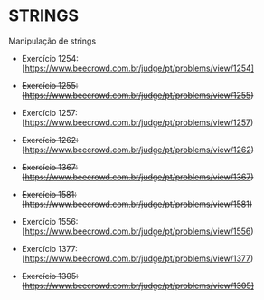 # **STRINGS**

Manipulação de strings

- Exercício 1254: [https://www.beecrowd.com.br/judge/pt/problems/view/1254]

- <s>Exercício 1255: [https://www.beecrowd.com.br/judge/pt/problems/view/1255)</s>

- Exercício 1257: [https://www.beecrowd.com.br/judge/pt/problems/view/1257)

- <s> Exercício 1262: [https://www.beecrowd.com.br/judge/pt/problems/view/1262) </s>

- <s>Exercício 1367: [https://www.beecrowd.com.br/judge/pt/problems/view/1367)</s>

- <s> Exercício 1581: [https://www.beecrowd.com.br/judge/pt/problems/view/1581) </s>

- Exercício 1556: [https://www.beecrowd.com.br/judge/pt/problems/view/1556)

- Exercício 1377: [https://www.beecrowd.com.br/judge/pt/problems/view/1377)

- <s> Exercício 1305: [https://www.beecrowd.com.br/judge/pt/problems/view/1305] </s>
